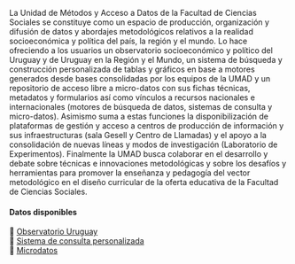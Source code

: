 La Unidad de Métodos y Acceso a Datos de la Facultad de Ciencias
Sociales se constituye como un espacio de producción, organización y
difusión de datos y abordajes metodológicos relativos a la realidad
socioeconómica y política del país, la región y el mundo. Lo hace
ofreciendo a los usuarios un observatorio socioeconómico y político del
Uruguay y de Uruguay en la Región y el Mundo, un sistema de búsqueda y
construcción personalizada de tablas y gráficos en base a motores
generados desde bases consolidadas por los equipos de la UMAD y un
repositorio de acceso libre a micro-datos con sus fichas técnicas,
metadatos y formularios así como vínculos a recursos nacionales e
internacionales (motores de búsqueda de datos, sistemas de consulta y
micro-datos). Asimismo suma a estas funciones la disponibilización de
plataformas de gestión y acceso a centros de producción de información y
sus infraestructuras (sala Gesell y Centro de Llamadas) y el apoyo a la
consolidación de nuevas líneas y modos de investigación (Laboratorio de
Experimentos). Finalmente la UMAD busca colaborar en el desarrollo y
debate sobre técnicas e innovaciones metodológicas y sobre los desafíos
y herramientas para promover la enseñanza y pedagogía del vector
metodológico en el diseño curricular de la oferta educativa de la
Facultad de Ciencias Sociales.

#### Datos disponibles

:pushpin: [Observatorio
Uruguay](https://umad.cienciassociales.edu.uy/observatorio-uruguay/)  
:pushpin: [Sistema de consulta
personalizada](https://umad.cienciassociales.edu.uy/sistema-de-consulta-personalizado/)  
:pushpin:
[Microdatos](https://umad.cienciassociales.edu.uy/acceso-a-microdatos/)
